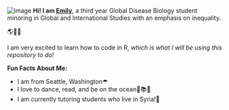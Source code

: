 ![image](https://user-images.githubusercontent.com/76849576/105104049-6ace4880-5a66-11eb-8295-fa28f0f5bdd0.png)
**Hi! I am [Emily](mailto:erspencer@ucdavis.edu)**, a third year Global Disease Biology student minoring in Global and International Studies with an emphasis on inequality. 

🌎🦠🤝

I am very excited to learn how to code in R, *which is what I will be using this repository to do!*

 **Fun Facts About Me:**
* I am from Seattle, Washington☂
* I love to dance, read, and be on the ocean💃📚🌊
* I am currently tutoring students who live in Syria!📝

